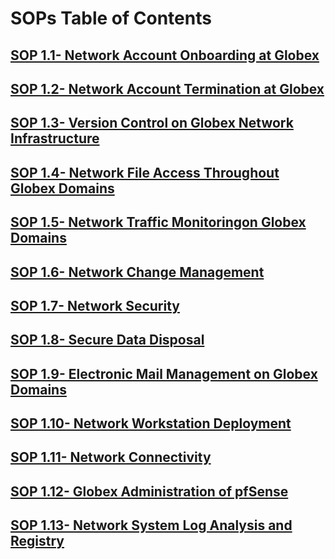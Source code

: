 # SOPs Table of Contents

## [SOP 1.1- Network Account Onboarding at Globex](https://github.com/GXtechnic/Documentation/blob/main/SOPs/SOP_01.md)

## [SOP 1.2- Network Account Termination at Globex](https://github.com/GXtechnic/Documentation/blob/main/SOPs/SOP_02.md)

## [SOP 1.3- Version Control on Globex Network Infrastructure](https://github.com/GXtechnic/Documentation/blob/main/SOPs/SOP_03.md)

## [SOP 1.4- Network File Access Throughout Globex Domains](https://github.com/GXtechnic/Documentation/blob/main/SOPs/SOP_04.md)

## [SOP 1.5- Network Traffic Monitoringon Globex Domains](https://github.com/GXtechnic/Documentation/blob/main/SOPs/SOP_05.md)

## [SOP 1.6- Network Change Management](https://github.com/GXtechnic/Documentation/blob/main/SOPs/SOP_06.md)

## [SOP 1.7- Network Security](https://github.com/GXtechnic/Documentation/blob/main/SOPs/SOP_07.md)

## [SOP 1.8- Secure Data Disposal](https://github.com/GXtechnic/Documentation/blob/main/SOPs/SOP_08.md)

## [SOP 1.9- Electronic Mail Management on Globex Domains](https://github.com/GXtechnic/Documentation/blob/main/SOPs/SOP_09.md)

## [SOP 1.10- Network Workstation Deployment](https://github.com/GXtechnic/Documentation/blob/main/SOPs/SOP_10.md)

## [SOP 1.11- Network Connectivity](https://github.com/GXtechnic/Documentation/blob/main/SOPs/SOP_11.md)

## [SOP 1.12- Globex Administration of pfSense](https://github.com/GXtechnic/Documentation/blob/main/SOPs/SOP_12.md)

## [SOP 1.13- Network System Log Analysis and Registry](https://github.com/GXtechnic/Documentation/blob/main/SOPs/SOP_13.md)
